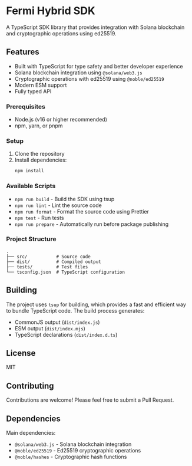# Fermi Hybrid SDK

A TypeScript SDK library that provides integration with Solana blockchain and cryptographic operations using ed25519.

## Features

- Built with TypeScript for type safety and better developer experience
- Solana blockchain integration using `@solana/web3.js`
- Cryptographic operations with ed25519 using `@noble/ed25519`
- Modern ESM support
- Fully typed API


### Prerequisites

- Node.js (v16 or higher recommended)
- npm, yarn, or pnpm

### Setup

1. Clone the repository
2. Install dependencies:
   ```bash
   npm install
   ```

### Available Scripts

- `npm run build` - Build the SDK using tsup
- `npm run lint` - Lint the source code
- `npm run format` - Format the source code using Prettier
- `npm test` - Run tests
- `npm run prepare` - Automatically run before package publishing

### Project Structure

```
.
├── src/           # Source code
├── dist/          # Compiled output
├── tests/         # Test files
└── tsconfig.json  # TypeScript configuration
```

## Building

The project uses `tsup` for building, which provides a fast and efficient way to bundle TypeScript code. The build process generates:

- CommonJS output (`dist/index.js`)
- ESM output (`dist/index.mjs`)
- TypeScript declarations (`dist/index.d.ts`)

## License

MIT

## Contributing

Contributions are welcome! Please feel free to submit a Pull Request.

## Dependencies

Main dependencies:

- `@solana/web3.js` - Solana blockchain integration
- `@noble/ed25519` - Ed25519 cryptographic operations
- `@noble/hashes` - Cryptographic hash functions
